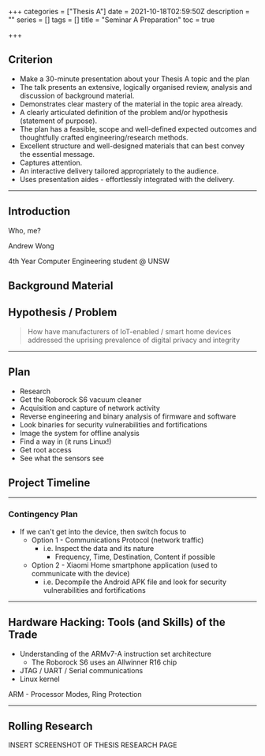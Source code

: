 +++
categories = ["Thesis A"]
date = 2021-10-18T02:59:50Z
description = ""
series = []
tags = []
title = "Seminar A Preparation"
toc = true

+++
## Criterion

* Make a 30-minute presentation about your Thesis A topic and the plan
* The talk presents an extensive, logically organised review, analysis and discussion of background material.
* Demonstrates clear mastery of the material in the topic area already.
* A clearly articulated definition of the problem and/or hypothesis (statement of purpose).
* The plan has a feasible, scope and well-defined expected outcomes and thoughtfully crafted engineering/research methods.
* Excellent structure and well-designed materials that can best convey the essential message.
* Captures attention.
* An interactive delivery tailored appropriately to the audience.
* Uses presentation aides - effortlessly integrated with the delivery.

***

## Introduction

Who, me? 

Andrew Wong

4th Year Computer Engineering student @ UNSW

<script>document.write(atob('YW5kcmV3Lmoud29uZ0BzdHVkZW50LnVuc3cuZWR1LmF1'))</script>

## Background Material

## Hypothesis / Problem

> How have manufacturers of IoT-enabled / smart home devices addressed the uprising prevalence of digital privacy and integrity

***

## Plan

* Research
* Get the Roborock S6 vacuum cleaner
* Acquisition and capture of network activity
* Reverse engineering and binary analysis of firmware and software
* Look binaries for security vulnerabilities and fortifications
* Image the system for offline analysis
* Find a way in (it runs Linux!)
* Get root access
* See what the sensors see

## Project Timeline

***

### Contingency Plan

* If we can't get into the device, then switch focus to
  * Option 1 - Communications Protocol (network traffic)
    * i.e. Inspect the data and its nature
      * Frequency, Time, Destination, Content if possible
  * Option 2 - Xiaomi Home smartphone application (used to communicate with the device)
    * i.e. Decompile the Android APK file and look for security vulnerabilities and fortifications

***

## Hardware Hacking: Tools (and Skills) of the Trade

* Understanding of the ARMv7-A instruction set architecture
  * The Roborock S6 uses an Allwinner R16 chip
* JTAG / UART / Serial communications
* Linux kernel

ARM - Processor Modes, Ring Protection

***

## Rolling Research

INSERT SCREENSHOT OF THESIS RESEARCH PAGE